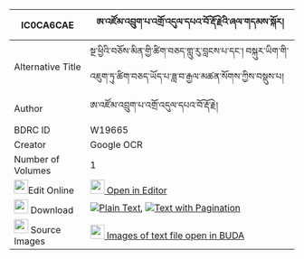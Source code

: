 |IC0CA6CAE|ཨ་འཛོམ་འབྲུག་པ་འགྲོ་འདུལ་དཔའ་བོ་རྡོ་རྗེའི་ཞལ་གདམས་སྐོར། 
| --- | --- 
|Alternative Title |སྔ་ཕྱིའི་བཅོས་མིན་གྱི་ཚིག་བཅད་གླུ་རུ་བླངས་པ་དང་། བསྐུར་ཡིག་གི་འཇུག་ཏུ་ཚིག་བཅད་ཡོད་པ་ཟླ་བ་རྒྱལ་མཚན་སོགས་ཀྱིས་བསྡུས་པ།
|Author| ཨ་འཛོམ་འབྲུག་པ་འགྲོ་འདུལ་དཔའ་བོ་རྡོ་རྗེ།
|BDRC ID | W19665
|Creator | Google OCR
|Number of Volumes| 1
|<img width="25" src="https://img.icons8.com/color/25/000000/edit-property.png">Edit Online| [<img width="25" src="https://avatars.githubusercontent.com/u/45091458?s=200&v=4"> Open in Editor](http://editor.openpecha.org/IC0CA6CAE)
|<img width="25" src="https://img.icons8.com/fluent/48/000000/download-2.png"/>  Download | [![](https://img.icons8.com/color/20/000000/txt.png)Plain Text](https://github.com/Openpecha/IC0CA6CAE/releases/download/v1/a_dzom_drukpa_dro_dul_pawo_dor_plain_IC0CA6CAE.zip), [![](https://img.icons8.com/color/20/000000/txt.png)Text with Pagination](https://github.com/Openpecha/IC0CA6CAE/releases/download/v1/a_dzom_drukpa_dro_dul_pawo_dor_pages_IC0CA6CAE.zip)
|<img width="25" src="https://img.icons8.com/plasticine/100/000000/pictures-folder.png"/>  Source Images | [<img width="25" src="https://library.bdrc.io/icons/BUDA-small.svg"> Images of text file open in BUDA](https://library.bdrc.io/show/bdr:W19665)